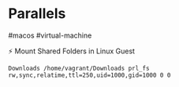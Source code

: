 # Parallels

#macos #virtual-machine

⚡️ Mount Shared Folders in Linux Guest

```
Downloads /home/vagrant/Downloads prl_fs rw,sync,relatime,ttl=250,uid=1000,gid=1000 0 0
```
